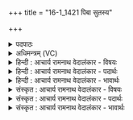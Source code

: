 +++
title = "16-1_1421 पिबा सुतस्य"

+++
<details><summary>पदपाठः</summary>

पि꣡ब꣢꣯। सु꣣त꣡स्य꣢। र꣣सि꣡नः꣢। म꣡त्स्व꣢꣯। नः꣣। इन्द्र। गो꣡म꣢꣯तः। आ꣣पिः꣢। नः꣣। बोधि। सधमा꣡द्ये꣢। स꣣ध। मा꣡द्ये꣢꣯। वृ꣣धे꣢। अ꣣स्मा꣢न्। अ꣣वन्तु। ते। धि꣡यः꣢꣯। १४२१।
</details>

<details><summary>अधिमन्त्रम् (VC)</summary>

- इन्द्रः
- मेध्यातिथिः काण्वः
- बार्हतः प्रगाथः (विषमा बृहती, समा सतोबृहती)
- मध्यमः
</details>

<details><summary>हिन्दी : आचार्य रामनाथ वेदालंकार - विषयः</summary>

प्रथम ऋचा पूर्वार्चिक में २३९ क्रमाङ्क पर परमात्मा और राजा के विषय में व्याख्यात हो चुकी है। यहाँ परमेश्वर से प्रार्थना कर रहे हैं।
</details>

<details><summary>हिन्दी : आचार्य रामनाथ वेदालंकार - पदार्थः</summary>

पदार्थान्वयभाषाः -  हे(इन्द्र)विघ्नों के विनाशक सर्वान्तर्यामी जगदीश्वर!आप(रसिनः)रसीले(सुतस्य)प्रकट हुए मेरे प्रेमरस का(पिब)पान करो, (गोमतः)गाय आदि के ऐश्वर्यों से युक्त(नः)हम लोगों को(मत्स्व)आनन्दित करो।(सधमादे)सहयात्रा में(वृधे)बढ़ाने के लिए(आपिः)बन्धु बने हुए आप(नः)हमें(बोधि)बोध दो।(ते)आपके(धियः)प्रज्ञा और कर्म(अस्मान्)हम उपासकों की(अवन्तु)रक्षा करें ॥१॥
</details>

<details><summary>हिन्दी : आचार्य रामनाथ वेदालंकार - भावार्थः</summary>

भावार्थभाषाः -  यदि हम परमात्मा से स्नेह करते हैं तो वह भी हमसे स्नेह करता है और सद्बुद्धि,सत्कर्म आदि देकर हमारा उपकार करता है ॥१॥
</details>

<details><summary>संस्कृत : आचार्य रामनाथ वेदालंकार - विषयः</summary>

तत्र प्रथमा ऋक् २३९ क्रमाङ्के परमात्मनृपत्योर्विषये व्याख्याता। अत्र परमेश्वरः प्रार्थ्यते।
</details>

<details><summary>संस्कृत : आचार्य रामनाथ वेदालंकार - पदार्थः</summary>

पदार्थान्वयभाषाः -  हे(इन्द्र)विघ्नहन्तः सर्वान्तर्यामिन् जगदीश्वर!त्वम्(रसिनः)रसवतः(सुतस्य)व्यक्तस्य मम प्रेमरसस्य(पिब)आस्वादनं कुरु, (गोमतः)गवाद्यैश्वर्यसम्पन्नान्(नः)अस्मान्(मत्स्व)आनन्दय।(सधमाद्ये)सहयात्रायाम्।[सह भूत्वा अन्योन्यं माद्यन्ति यत्र तस्मिन्।] (वृधे)वर्धनाय(आपिः)बन्धुः सन्,त्वम्(नः)अस्मान्(बोधि)बोधय।(ते)तव(धियः)प्रज्ञाः कर्माणि च(अस्मान्)त्वदुपासकान्(अवन्तु)रक्षन्तु ॥१॥
</details>

<details><summary>संस्कृत : आचार्य रामनाथ वेदालंकार - भावार्थः</summary>

भावार्थभाषाः -  वयं चेत् परमात्मनि स्निह्यामस्तर्हि सोऽप्यस्मासु स्निह्यति सद्बुद्धिसत्कर्मादिप्रदानेन चोपकरोति ॥१॥
</details>